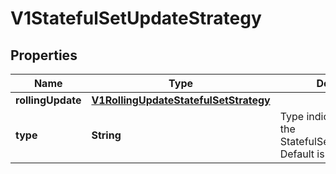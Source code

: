 
# V1StatefulSetUpdateStrategy

## Properties
Name | Type | Description | Notes
------------ | ------------- | ------------- | -------------
**rollingUpdate** | [**V1RollingUpdateStatefulSetStrategy**](V1RollingUpdateStatefulSetStrategy.md) |  |  [optional]
**type** | **String** | Type indicates the type of the StatefulSetUpdateStrategy. Default is RollingUpdate. |  [optional]



